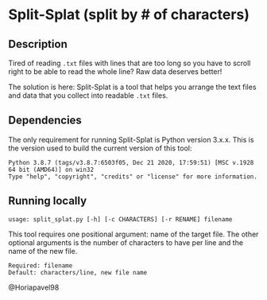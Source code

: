 # Split-Splat (split by # of characters)


## Description

Tired of reading `.txt` files with lines that are too long so you have to
scroll right to be able to read the whole line? Raw data deserves better!

The solution is here: Split-Splat is a tool that helps you arrange the text
files and data that you collect into readable `.txt` files.

## Dependencies

The only requirement for running Split-Splat is Python version 3.x.x. This is the version used to build the current version of this tool:

    Python 3.8.7 (tags/v3.8.7:6503f05, Dec 21 2020, 17:59:51) [MSC v.1928 64 bit (AMD64)] on win32
    Type "help", "copyright", "credits" or "license" for more information.

## Running locally

    usage: split_splat.py [-h] [-c CHARACTERS] [-r RENAME] filename

This tool requires one positional argument: name of the target file.
The other optional arguments is the number of characters to have per
line and the name of the new file.

    Required: filename
    Default: characters/line, new file name

@Horiapavel98